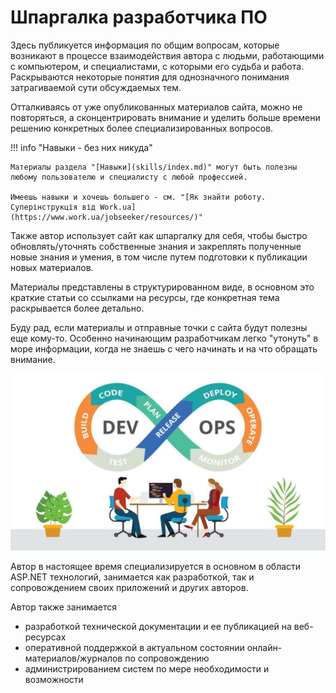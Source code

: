 # Шпаргалка разработчика ПО

Здесь публикуется информация по общим вопросам, которые возникают в процессе взаимодействия автора с людьми, работающими с компьютером, и специалистами, с которыми его судьба и работа. Раскрываются некоторые понятия для однозначного понимания затрагиваемой сути обсуждаемых тем.

Отталкиваясь от уже опубликованных материалов сайта, можно не повторяться, а сконцентрировать внимание и уделить больше времени решению конкретных более специализированных вопросов.

!!! info "Навыки - без них никуда"

    Материалы раздела "[Навыки](skills/index.md)" могут быть полезны любому пользователю и специалисту с любой профессией.

    Имеешь навыки и хочешь большего - см. "[Як знайти роботу. Суперінструкція від Work.ua](https://www.work.ua/jobseeker/resources/)"

Также автор использует сайт как шпаргалку для себя, чтобы быстро обновлять/уточнять собственные знания и закреплять полученные новые знания и умения, в том числе путем подготовки к публикации новых материалов.

Материалы представлены в структурированном виде, в основном это краткие статьи со ссылками на ресурсы, где конкретная тема раскрывается более детально.

Буду рад, если материалы и отправные точки с сайта будут полезны еще кому-то. Особенно начинающим разработчикам легко "утонуть" в море информации, когда не знаешь с чего начинать и на что обращать внимание.

![.NET core](./assets/images/devops.jpg)

Автор в настоящее время специализируется в основном в области ASP.NET технологий, занимается как разработкой, так и сопровождением своих приложений и других авторов.

Автор также занимается

- разработкой технической документации и ее публикацией на веб-ресурсах
- оперативной поддержкой в актуальном состоянии онлайн-материалов/журналов по сопровождению
- администрированием систем по мере необходимости и возможности
